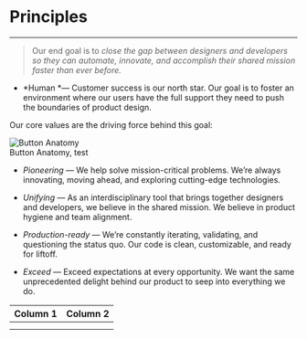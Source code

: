 
# Principles

---

> Our end goal is to *close the gap between designers and developers so they can automate, innovate, and accomplish their shared mission faster than ever before.*

- *Human *— Customer success is our north star. Our goal is to foster an environment where our users have the full support they need to push the boundaries of product design.

Our core values are the driving force behind this goal:

  
![Button Anatomy](https://studio-assets-dev.supernova.io/design-systems/460/0e9cd5b9-7b40-4797-bc84-da9869685a70.png?Expires=1977609600&Policy=eyJTdGF0ZW1lbnQiOlt7IlJlc291cmNlIjoiaHR0cHM6Ly9zdHVkaW8tYXNzZXRzLWRldi5zdXBlcm5vdmEuaW8vZGVzaWduLXN5c3RlbXMvNDYwLzBlOWNkNWI5LTdiNDAtNDc5Ny1iYzg0LWRhOTg2OTY4NWE3MC5wbmciLCJDb25kaXRpb24iOnsiRGF0ZUxlc3NUaGFuIjp7IkFXUzpFcG9jaFRpbWUiOjE5Nzc2MDk2MDB9fX1dfQ__&Signature=flcO4zBofEjbg15vRD~9o3WQjKbmM8L~PXsl3YaGEzzqzhdfGCgU4uFyl3FloYzrP8uoP5hQw4KuQiH2JlGX8p6JgH-uZXenrNIntTngTQMZEvq4n~AlcveLQK5KiNg8gZJbdEaf3s9lIH1dqqh1955Emxem-h2g6ywbtrm8V~lvvUtou47CukG~TcHt2F2yVr9iVnkCmFjrvfXH4ZD-bCV-GUHWflwZ1B4rYel8SvfxwxcCUNGiPjWEuHsGOcI1I5tvuBf4i8P5EOEinwEkbpS2sb26TY2Sm-jdp3vqhSsT4e8iNGbgGk4r5dFQGplsm9aL5W~eg6WLiZ725ZOl~Q__&Key-Pair-Id=APKAJGK34LCCAUR7N6LA)  
Button Anatomy, test  
  


- *Pioneering* — We help solve mission-critical problems. We’re always innovating, moving ahead, and exploring cutting-edge technologies. 

- *Unifying* — As an interdisciplinary tool that brings together designers and developers, we believe in the shared mission. We believe in product hygiene and team alignment.

- *Production-ready* — We’re constantly iterating, validating, and questioning the status quo. Our code is clean, customizable, and ready for liftoff.

- *Exceed* — Exceed expectations at every opportunity. We want the same unprecedented delight behind our product to seep into everything we do.

  
| Column 1 | Column 2 |  
| --- | --- |  
|  |  |  
|  |  |  
